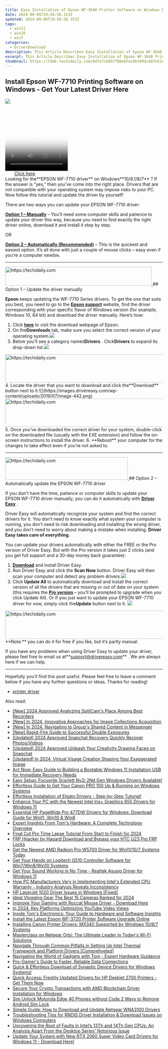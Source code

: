 ```yaml
---
title: Easy Installation of Epson WF-3640 Printer Software on Windows Devices
date: 2024-09-05T19:58:58.153Z
updated: 2024-09-06T19:58:58.153Z
tags:
  - win11
  - win10
  - win7
categories:
  - DriverDownload
description: This Article Describes Easy Installation of Epson WF-3640 Printer Software on Windows Devices
excerpt: This Article Describes Easy Installation of Epson WF-3640 Printer Software on Windows Devices
thumbnail: https://thmb.techidaily.com/6dfe7c6db7f80e87ac6b399dc687e52e1d331efd7fce0bd5f581a2c33f337372.jpg
---
```


## Install Epson WF-7710 Printing Software on Windows - Get Your Latest Driver Here

![](https://images.drivereasy.com/wp-content/uploads/2019/07/image-439.png)

<!-- affiliate ads begin -->
<span id="1374820">
					<video width="200" height="200" style="cursor:pointer"
           poster="//a.impactradius-go.com/display-clicktoplayimage/1374820.png"
           onclick="if(!this.playClicked){this.play();this.setAttribute('controls',true);this.playClicked=true;}">
	   <source src="//a.impactradius-go.com/display-ad/15852-1374820">
	   <img src="//a.impactradius-go.com/display-clicktoplayimage/1374820.png" style="border: none; height: 100%; width: 100%; object-fit: contain">
	</video>
	<div style="width:125px;text-align:center"><a href="javascript:window.open(decodeURIComponent('https%3A%2F%2Fthefitville.pxf.io%2Fc%2F5597632%2F1374820%2F15852'), '_blank');void(0);">Click here</a></div>
</span>
<img height="0" width="0" src="https://imp.pxf.io/i/5597632/1374820/15852" style="position:absolute;visibility:hidden;" border="0" />
<!-- affiliate ads end -->
 Looking for the**EPSON WF-7710 driver** on Windows**10/8.1/8/7** ? If the answer is “yes,” then you’ve come into the right place. Drivers that are not compatible with your operating system may impose risks to your PC. Now follow this tutorial and update the driver by yourself!

There are two ways you can update your EPSON WF-7710 driver:

**[Option 1 – Manually](https://tools.techidaily.com/drivereasy/download/)**  – You’ll need some computer skills and patience to update your driver this way, because you need to find exactly the right driver online, download it and install it step by step.  

 OR  

**[Option 2 – Automatically (Recommended)](https://www.drivereasy.com/knowledge/download-epson-wf-7710-drivers-on-windows-10-8-1-8-7/#option2)**  – This is the quickest and easiest option. It’s all done with just a couple of mouse clicks – easy even if you’re a computer newbie.

---

<!-- affiliate ads begin -->
<a href="https://bluettius.sjv.io/c/5597632/2139122/17108" target="_top" id="2139122">
  <img src="//a.impactradius-go.com/display-ad/17108-2139122" border="0" alt="https://techidaily.com" width="468" height="60"/>
</a>
<img height="0" width="0" src="https://bluettius.sjv.io/i/5597632/2139122/17108" style="position:absolute;visibility:hidden;" border="0" />
<!-- affiliate ads end -->
## Option 1 – Update the driver manually

**Epson** keeps updating the WF-7710 Series drivers. To get the one that suits you best, you need to go to the **[](https://support.hp.com/us-en) [Epson support](https://epson.com/Support/Printers/All-In-Ones/WorkForce-Series/Epson-WorkForce-WF-7710/s/SPT%5FC11CG36201?review-filter=Windows+10+32-bit) [](https://support.hp.com/us-en)**  website, find the driver corresponding with your specific flavor of Windows version (for example, Windows 10, 64 bit) and download the driver manually. Here’s how:

1. Click **[here](https://epson.com/Support/Printers/All-In-Ones/WorkForce-Series/Epson-WorkForce-WF-7710/s/SPT%5FC11CG36201?review-filter=Windows+10+32-bit)**  to visit the download webpage of Epson.
2. On the**Downloads** tab, make sure you select the correct version of your operating system.![](https://images.drivereasy.com/wp-content/uploads/2019/07/image-440.png)
3. Below you’ll see a category named**Drivers** . Click**Drivers** to expand its drop-down list.![](https://images.drivereasy.com/wp-content/uploads/2019/07/image-441.png)
<!-- affiliate ads begin -->
<a href="https://aidotcom.pxf.io/c/5597632/2134499/19576" target="_top" id="2134499">
  <img src="//a.impactradius-go.com/display-ad/19576-2134499" border="0" alt="https://techidaily.com" width="600" height="90"/>
</a>
<img height="0" width="0" src="https://aidotcom.pxf.io/i/5597632/2134499/19576" style="position:absolute;visibility:hidden;" border="0" />
<!-- affiliate ads end -->
4. Locate the driver that you want to download and click the**Download** button next to it.![](https://images.drivereasy.com/wp-content/uploads/2019/07/image-442.png)
<!-- affiliate ads begin -->
<a href="https://appsumo.8odi.net/c/5597632/2118318/7443" target="_top" id="2118318">
  <img src="//a.impactradius-go.com/display-ad/7443-2118318" border="0" alt="https://techidaily.com" width="600" height="90"/>
</a>
<img height="0" width="0" src="https://appsumo.8odi.net/i/5597632/2118318/7443" style="position:absolute;visibility:hidden;" border="0" />
<!-- affiliate ads end -->
5. Once you’ve downloaded the correct driver for your system, double-click on the downloaded file (usually with the EXE extension) and follow the on-screen instructions to install the driver.
6. **Reboot** your computer for the changes to take effect even if you’re not asked to.

---

<!-- affiliate ads begin -->
<a href="https://aligracehair.sjv.io/c/5597632/2135403/19272" target="_top" id="2135403">
  <img src="//a.impactradius-go.com/display-ad/19272-2135403" border="0" alt="https://techidaily.com" width="392" height="72"/>
</a>
<img height="0" width="0" src="https://aligracehair.sjv.io/i/5597632/2135403/19272" style="position:absolute;visibility:hidden;" border="0" />
<!-- affiliate ads end -->
## Option 2 – Automatically update the EPSON WF-7710 driver

 If you don’t have the time, patience or computer skills to update your EPSON WF-7710 driver manually, you can do it automatically with **[Driver Easy](https://tools.techidaily.com/drivereasy/download/)**  .

 Driver Easy will automatically recognize your system and find the correct drivers for it. You don’t need to know exactly what system your computer is running, you don’t need to risk downloading and installing the wrong driver, and you don’t need to worry about making a mistake when installing. **Driver Easy takes care of everything.**

 You can update your drivers automatically with either the FREE or the Pro version of Driver Easy. But with the Pro version it takes just 2 clicks (and you get full support and a 30-day money back guarantee):

1. **[Download](https://tools.techidaily.com/drivereasy/download/)**  and install Driver Easy.
2. Run Driver Easy and click the **Scan Now** button. Driver Easy will then scan your computer and detect any problem drivers.![](https://images.drivereasy.com/wp-content/uploads/2019/07/image-444.png)
3. Click **Update All** to automatically download and install the correct version of all the drivers that are missing or out of date on your system (this requires the **[Pro version](https://tools.techidaily.com/drivereasy/download/)**  – you’ll be prompted to upgrade when you click Update All). Or if you just want to update your EPSON WF-7710 driver for now, simply click the**Update**  button next to it. ![](https://images.drivereasy.com/wp-content/uploads/2019/07/image-443.png)

<!-- affiliate ads begin -->
<a href="https://ephamedtechinc.pxf.io/c/5597632/2137221/26400" target="_top" id="2137221">
  <img src="//a.impactradius-go.com/display-ad/26400-2137221" border="0" alt="https://techidaily.com" width="728" height="90"/>
</a>
<img height="0" width="0" src="https://ephamedtechinc.pxf.io/i/5597632/2137221/26400" style="position:absolute;visibility:hidden;" border="0" />
<!-- affiliate ads end -->
**Note:** you can do it for free if you like, but it’s partly manual.

 If you have any problems when using Driver Easy to update your driver, please feel free to email us at**<support@drivereasy.com>** . We are always here if we can help.

---

 Hopefully you’ll find this post useful. Please feel free to leave a comment below if you have any further questions or ideas. Thanks for reading!

* [printer driver](https://tools.techidaily.com/drivereasy/download/)

<ins class="adsbygoogle"
     style="display:block"
     data-ad-format="autorelaxed"
     data-ad-client="ca-pub-7571918770474297"
     data-ad-slot="1223367746"></ins>



<ins class="adsbygoogle"
     style="display:block"
     data-ad-client="ca-pub-7571918770474297"
     data-ad-slot="8358498916"
     data-ad-format="auto"
     data-full-width-responsive="true"></ins>

<span class="atpl-alsoreadstyle">Also read:</span>
<div><ul>
<li><a href="https://digital-screen-recording.techidaily.com/new-2024-approved-analyzing-splitcams-place-among-best-recorders/"><u>[New] 2024 Approved Analyzing SplitCam's Place Among Best Recorders</u></a></li>
<li><a href="https://fox-boxes.techidaily.com/new-in-2024-innovative-approaches-for-image-collections-acquisition/"><u>[New] In 2024, Innovative Approaches for Image Collections Acquisition</u></a></li>
<li><a href="https://facebook-video-recording.techidaily.com/new-in-2024-navigating-to-groups-shared-content-in-messenger/"><u>[New] In 2024, Navigating to Group's Shared Content in Messenger</u></a></li>
<li><a href="https://youtube-webster.techidaily.com/apid-fire-guide-to-successful-double-exposures/"><u>[New] Rapid-Fire Guide to Successful Double Exposures</u></a></li>
<li><a href="https://snapchat-videos.techidaily.com/updated-2024-approved-snapchat-recovery-quickly-recover-photosvideos/"><u>[Updated] 2024 Approved Snapchat Recovery Quickly Recover Photos/Videos</u></a></li>
<li><a href="https://snapchat-videos.techidaily.com/updated-2024-approved-unleash-your-creativity-drawing-faces-on-snapchat/"><u>[Updated] 2024 Approved Unleash Your Creativity Drawing Faces on Snapchat</u></a></li>
<li><a href="https://facebook-video-recording.techidaily.com/updated-in-2024-virtual-visage-creation-shaping-your-exaggerated-image/"><u>[Updated] In 2024, Virtual Visage Creation Shaping Your Exaggerated Image</u></a></li>
<li><a href="https://tech-recovery.techidaily.com/act-now-easy-guide-to-building-a-bootable-windows-11-installation-usb-for-immediate-recovery-needs/"><u>Act Now: Easy Guide to Building a Bootable Windows 11 Installation USB for Immediate Recovery Needs</u></a></li>
<li><a href="https://hardware-updates.techidaily.com/easy-setup-focusrite-scarlett-nv2i-2nd-gen-windows-drivers-available/"><u>Easy Setup: Focusrite Scarlett Nv2i 2Nd Gen Windows Drivers Available!</u></a></li>
<li><a href="https://hardware-updates.techidaily.com/effortless-guide-to-get-your-canon-pro-100-up-and-running-on-windows-systems/"><u>Effortless Guide to Get Your Canon PRO 100 Up & Running on Windows Systems</u></a></li>
<li><a href="https://hardware-updates.techidaily.com/effortless-installation-of-elgato-drivers-step-by-step-tutorial/"><u>Effortless Installation of Elgato Drivers - Step-by-Step Tutorial!</u></a></li>
<li><a href="https://hardware-updates.techidaily.com/enhance-your-pc-with-the-newest-intel-irisplus-graphics-655-drivers-for-windows-11/"><u>Enhance Your PC with the Newest Intel Iris+ Graphics 655 Drivers for Windows 11</u></a></li>
<li><a href="https://hardware-updates.techidaily.com/essential-hp-pagewide-pro-477dw-drivers-for-windows-download-guide-for-win11-win10-and-win8/"><u>Essential HP PageWide Pro 477DW Drivers for Windows: Download Guide for Win11, Win10 & Win8</u></a></li>
<li><a href="https://hardware-updates.techidaily.com/expert-insights-from-toms-hardware-a-complete-technology-overview/"><u>Expert Insights From Tom's Hardware: A Complete Technology Overview</u></a></li>
<li><a href="https://ai-vdieo-software.techidaily.com/final-cut-pro-time-lapse-tutorial-from-start-to-finish-for-2024/"><u>Final Cut Pro Time Lapse Tutorial From Start to Finish for 2024</u></a></li>
<li><a href="https://android-frp.techidaily.com/frp-hijacker-by-hagard-download-and-bypass-your-htc-u23-pro-frp-locks-by-drfone-android/"><u>FRP Hijacker by Hagard Download and Bypass your HTC U23 Pro FRP Locks</u></a></li>
<li><a href="https://hardware-updates.techidaily.com/1722968274863-get-the-newest-amd-radeon-pro-w5700-driver-for-win11107-systems-today/"><u>Get the Newest AMD Radeon Pro W5700 Driver for Win11/10/7 Systems Today</u></a></li>
<li><a href="https://hardware-updates.techidaily.com/get-your-hands-on-logitech-g510-controller-software-for-win7win8win10-systems/"><u>Get Your Hands on Logitech G510 Controller Software for Win7/Win8/Win10 Systems</u></a></li>
<li><a href="https://hardware-updates.techidaily.com/get-your-sound-working-in-no-time-realtek-asusio-driver-for-windows-11/"><u>Get Your Sound Working in No Time - Realtek Asusio Driver for Windows 11</u></a></li>
<li><a href="https://hardware-updates.techidaily.com/how-pc-manufacturers-vary-in-implementing-intels-extended-cpu-warranty-industry-analysis-reveals-inconsistency/"><u>How PC Manufacturers Vary in Implementing Intel's Extended CPU Warranty - Industry Analysis Reveals Inconsistency</u></a></li>
<li><a href="https://hardware-updates.techidaily.com/hp-laserjet-1020-driver-issues-in-windows-fixed/"><u>HP LaserJet 1020 Driver Issues in Windows [Fixed]</u></a></li>
<li><a href="https://some-knowledge.techidaily.com/ideal-vlogging-gear-the-best-15-cameras-ranked-for-2024/"><u>Ideal Vlogging Gear The Best 15 Cameras Ranked for 2024</u></a></li>
<li><a href="https://hardware-updates.techidaily.com/improve-your-gaming-with-roccat-mouse-driver-download-here/"><u>Improve Your Gaming with Roccat Mouse Driver - Download Here</u></a></li>
<li><a href="https://extra-approaches.techidaily.com/in-2024-key-platforms-optimizing-youtube-video-views/"><u>In 2024, Key Platforms Optimizing YouTube Video Views</u></a></li>
<li><a href="https://hardware-updates.techidaily.com/inside-toms-electronics-your-guide-to-hardware-and-software-insights/"><u>Inside Tom's Electronics: Your Guide to Hardware and Software Insights</u></a></li>
<li><a href="https://hardware-updates.techidaily.com/install-the-latest-epson-wf-3720-printer-software-upgrade-online/"><u>Install the Latest Epson WF-3720 Printer Software Upgrade Online</u></a></li>
<li><a href="https://hardware-updates.techidaily.com/installing-canon-printer-drivers-mx340-supported-by-windows-1087-systems/"><u>Installing Canon Printer Drivers: MX340 Supported by Windows 10/8/7 Systems</u></a></li>
<li><a href="https://buynow-marvelous.techidaily.com/masterclass-on-netgear-orbi-the-ultimate-leader-in-todays-wi-fi-solutions/"><u>Masterclass on Netgear Orbi: The Ultimate Leader in Today's Wi-Fi Solutions</u></a></li>
<li><a href="https://hardware-updates.techidaily.com/navigate-through-common-pitfalls-in-setting-up-intel-thermal-framework-and-platform-drivers-comprehveled/"><u>Navigate Through Common Pitfalls in Setting Up Intel Thermal Framework and Platform Drivers [Comprehveled]</u></a></li>
<li><a href="https://hardware-help.techidaily.com/navigating-the-world-of-gadgets-with-tom-expert-hardware-guidance/"><u>Navigating the World of Gadgets with Tom - Expert Hardware Guidance</u></a></li>
<li><a href="https://games-able.techidaily.com/pro-gamers-guide-to-faster-reliable-data-connections/"><u>Pro-Gamer's Guide to Faster, Reliable Data Connections</u></a></li>
<li><a href="https://hardware-updates.techidaily.com/1722953786170-quick-and-effortless-download-of-synaptic-device-drivers-for-windows-systems/"><u>Quick & Effortless Download of Synaptic Device Drivers for Windows Systems!</u></a></li>
<li><a href="https://hardware-updates.techidaily.com/quick-access-freshly-updated-drivers-for-hp-deskjet-2700-printers-get-them-now/"><u>Quick Access: Freshly Updated Drivers for HP Deskjet 2700 Printers - Get Them Now</u></a></li>
<li><a href="https://hardware-updates.techidaily.com/secure-your-crypto-transactions-with-amd-blockchain-driver-installation-for-windows/"><u>Secure Your Crypto Transactions with AMD Blockchain Driver Installation for Windows</u></a></li>
<li><a href="https://sim-unlock.techidaily.com/sim-unlock-motorola-edge-40-phones-without-code-2-ways-to-remove-android-sim-lock-by-drfone-android/"><u>Sim Unlock Motorola Edge 40 Phones without Code 2 Ways to Remove Android Sim Lock</u></a></li>
<li><a href="https://hardware-updates.techidaily.com/simple-guide-how-to-download-and-update-netgear-wna3100-drivers/"><u>Simple Guide: How to Download and Update Netgear WNA3100 Drivers</u></a></li>
<li><a href="https://hardware-updates.techidaily.com/troubleshooting-tips-for-rndis-driver-installation-and-download-issues-on-windows-computers/"><u>Troubleshooting Tips for RNDIS Driver Installation & Download Issues on Windows Computers</u></a></li>
<li><a href="https://hardware-updates.techidaily.com/uncovering-the-root-of-faults-in-intels-13th-and-14th-gen-cpus-an-analysis-apart-from-the-desktop-series-notorious-issue/"><u>Uncovering the Root of Faults in Intel’s 13Th and 14Th Gen CPUs: An Analysis Apart From the Desktop Series' Notorious Issue</u></a></li>
<li><a href="https://hardware-updates.techidaily.com/1722973606612-update-your-system-with-new-rtx-2060-super-video-card-drivers-for-windows-11-download-here/"><u>Update Your System with New RTX 2060 Super Video Card Drivers for Windows 11 - Download Here!</u></a></li>
</ul></div>

